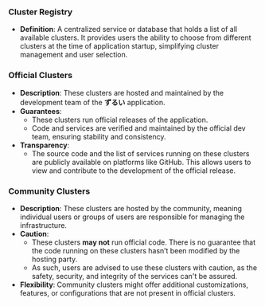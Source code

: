 ### **Cluster Registry**
- **Definition**: A centralized service or database that holds a list of all available clusters. It provides users the ability to choose from different clusters at the time of application startup, simplifying cluster management and user selection.

### **Official Clusters**
- **Description**: These clusters are hosted and maintained by the development team of the **ずるい** application. 
- **Guarantees**:
  - These clusters run official releases of the application.
  - Code and services are verified and maintained by the official dev team, ensuring stability and consistency.
- **Transparency**: 
  - The source code and the list of services running on these clusters are publicly available on platforms like GitHub. This allows users to view and contribute to the development of the official release.
  
### **Community Clusters**
- **Description**: These clusters are hosted by the community, meaning individual users or groups of users are responsible for managing the infrastructure.
- **Caution**:
  - These clusters **may not** run official code. There is no guarantee that the code running on these clusters hasn’t been modified by the hosting party.
  - As such, users are advised to use these clusters with caution, as the safety, security, and integrity of the services can't be assured.
- **Flexibility**: Community clusters might offer additional customizations, features, or configurations that are not present in official clusters.
